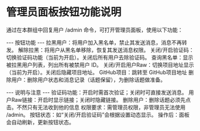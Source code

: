 管理员面板按钮功能说明
=================
通过在本群组中回复用户 /admin 命令，可打开管理员面板，使用以下功能：

--- 按钮功能 ---
拉黑用户：将用户加入黑名单，禁止其发送消息，消息不再转发。
解除拉黑：将用户从黑名单移除，恢复其发送消息权限。
关闭/开启验证码：切换验证码功能（当前为开启）。关闭后所有用户去除验证码。
查询黑名单：显示被拉黑用户列表，列出所有被禁用户 ID。
关闭/开启用户Raw：切换项目地址显示（当前为开启）。关闭后隐藏项目地址。
GitHub项目：跳转至 GitHub项目地址
删除用户：删除用户状态和消息记录（话题保留），为删除话题做准备。

--- 说明与注意 ---
验证码功能：开启时需首次验证；关闭时可直接发送消息。
用户Raw链接：开启时显示链接；关闭时隐藏链接。
删除用户：删除话题必须先点击。不然只有无法收到他的信息
权限要求：需管理员权限，非管理员无法使用 /admin。
按钮状态：如“关闭/开启验证码”会根据设置动态显示。
操作后：面板会自动刷新，更新按钮状态。
